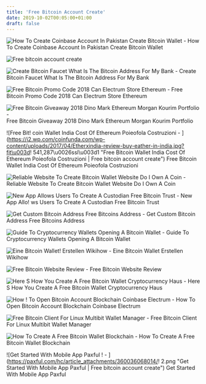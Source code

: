 ```yaml
---
title: 'Free Bitcoin Account Create'
date: 2019-10-02T00:05:00+01:00
draft: false
---
```


![How To Create Coinbase Account In Pakistan Create Bitcoin Wallet - ](http://crywnews.com/wp-content/uploads/2018/10/ccryptafoto1538624504_maxresdefault-1024x576.jpg "How To Create Coinbase Account In Pakistan Create Bitcoin Wallet | Free bitcoin account create") How To Create Coinbase Account In Pakistan Create Bitcoin Wallet

![Free bitcoin account create](https://www.wikihow.com/images_en/thumb/6/6f/Create-an-Online-Bitcoin-Wallet-Step-1-Version-2.jpg/v4-728px-Create-an-Online-Bitcoin-Wallet-Step-1-Version-2.jpg "Free bitcoin account create") 

![Create Bitcoin Faucet What Is The Bitcoin Address For My Bank - ](http://bitcoin-faucet.up.n.seesaa.net/bitcoin-faucet/image/faucethub_link.JPG?d\\u003da0 "Create Bitcoin Faucet What Is The Bitcoin Address For My Bank | Free bi!   tcoin account create") Create Bitcoin Faucet What Is The Bitcoin Address For My Bank

![Free Bitcoin Promo Code 2018 Can Electrum Store Ethereum - ](https://steemitimages.com/0x0/https://i.imgur.com/6thTjI6.png "Free Bitcoin Promo Code 2018 Can Electrum Store Ethereum | Free bitcoin account create") Free Bitcoin Promo Code 2018 Can Electrum Store Ethereum

![Free Bitcoin Giveaway 2018 Dino Mark Ethereum Morgan Kourim Portfolio - ](http://icenter.co/wp-content/uploads/2017/11/fake-bitcoin-gold-wallet-1024x476.png "Free Bitcoin Giveaway 2018 Dino Mark Ethereum Morgan Kourim Portfolio | Free bitcoin account create") Free Bitcoin Giveaway 2018 Dino Mark Ethereum Morgan Kourim Portfolio

![Free Bit!   coin Wallet India Cost Of Ethereum Poieofola Costruzioni - ](https://i2.wp.com/coinfunda.com/wp-content/uploads/2017/04/Etherxindia-review-buy-eather-in-india.jpg?fit\u003d!   541,287\u0026ssl\u003d1 "Free Bitcoin Wallet India Cost Of Ethereum Poieofola Costruzioni | Free bitcoin account create") Free Bitcoin Wallet India Cost Of Ethereum Poieofola Costruzioni

![Reliable Website To Create Bitcoin Wallet Website Do I Own A Coin - ](https://3.bp.blogspot.com/-DHQuD6UuH74/Wc3PLlitOgI/AAAAAAAAABs/UmCieWHFHrQIkFwCF0feBQX0NvSOlIHwQCLcBGAs/s1600/genesi.png "Reliable Website To Create Bitcoin Wallet Website Do I Own A Coin | Free bitcoin account create") Reliable Website To Create Bitcoin Wallet Website Do I Own A Coin

![New App Allows Users To Create A Custodian Free Bitcoin Trust - ](https://news.bitcoin.com/wp-content/uploads/2018/09/3choices-1024x561.jpg "New App Allows Users To Create A Custodian Free Bitcoin Trust | Free bitcoin account create") New App Allo! ws Users To Create A Custodian Free Bitcoin Trust

![Get Custom Bitcoin Address Free Bitcoins Address - ](https://bitzuma.com/images/posts/20140311/create-default-wallet.png "Get Custom Bitcoin Address Free Bitcoins Address | Free bitcoin account create") Get Custom Bitcoin Address Free Bitcoins Address

![Guide To Cryptocurrency Wallets Opening A Bitcoin Wallet - ](https://masterthecrypto.com/wp-content/uploads/2017/11/wsi-imageoptim-BW2-1.png "Guide To Cryptocurrency Wallets Opening A Bitcoin Wallet | Free bitcoin account create") Guide To Cryptocurrency Wallets Opening A Bitcoin Wallet

![Eine Bitcoin Wallet!    Erstellen Wikihow - ](https://www.wikihow.com/images_en/thumb/6/6f/Create-an-Online-Bitcoin-Wallet-Step-1-Version-2.jpg/v4-728px-Create-an-Online-Bitcoin-Wallet-Step-1-Version-2.jpg "Eine Bitcoin Wallet Erstellen Wikihow | F!   ree bitcoin account create") Eine Bitcoin Wallet Erstellen Wikihow

![Free Bitcoin Website Review - ](https://image.slidesharecdn.com/howtosignupforbitcoinaccountnewclient-170907165111/95/how-to-sign-up-for-a-binarycom-bitcoin-account-3-638.jpg?cb\u003d1504803092 "Free Bitcoin Website Review | Free bitcoin account create") Free Bitcoin Website Review

![Here S How You Create A Free Bitcoin Wallet Cryptocurrency Haus - ](https://cryptocurrencyhaus.com/wp-content/uploads/2018/01/CryptocurrencyHausLogoV2.png "Here S How You Create A Free Bitcoin Wallet Cryptocurrency Haus | Free bitcoin account create") Here S How You Create A Free Bitcoin Wallet Cryptocurrency Haus

![How !   To Open Bitcoin Account Blockchain Coinbase Electrum - ](https://www.deepwebsiteslinks.com/wp-content/uploads/2017/05/How-to-open-bitcoin-account-16.png "How To Open Bitcoin Account Blockchain Coinbase Electrum | Free bitcoin account create") How To Open Bitcoin Account Blockchain Coinbase Electrum

![Free Bitcoin Client For Linux Multibit Wallet Manager - ](http://www.funtechtips.com/wp-content/uploads/2013/04/MultiBit-BitCoin-Wallet-Linux-create-launcher.jpeg "Free Bitcoin Client For Linux Multibit Wallet Manager | Free bitcoin account create") Free Bitcoin Client For Linux Multibit Wallet Manager

![How To Create A Free Bitcoin Wallet Blockchain - ](https://i.ytimg.com/vi/pDi5a0EMOOU/hqdefault.jpg "How To Create A Free Bitcoin Wallet Blockchain | Free bitcoin account create") How To Create A Free Bitcoin Wallet Blockchain

![Get Started With Mobile App Paxful !   - ](https://paxful.com/hc/article_attachments/360036068014/!   2.png "Get Started With Mobile App Paxful | Free bitcoin account create") Get Started With Mobile App Paxful